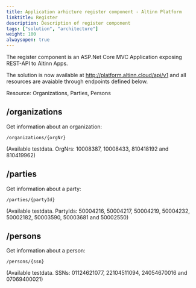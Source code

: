 ```yaml
---
title: Application arhicture register component - Altinn Platform
linktitle: Register
description: Description of register component
tags: ["solution", "architecture"]
weight: 100
alwaysopen: true
---
```


The register component is an ASP.Net Core MVC Application exposing REST-API to Altinn Apps.

The solution is now available at http://platform.altinn.cloud/api/v1 and all resources are avaiable through endpoints defined below.

Resource: Organizations, Parties, Persons

  ## /organizations 

Get information about an organization:

```http
/organizations/{orgNr}
```
(Available testdata. OrgNrs: 10008387, 10008433, 810418192 and 810419962)

## /parties

Get information about a party:

```http
/parties/{partyId}
```
(Available testdata. PartyIds: 50004216, 50004217, 50004219, 50004232, 50002182, 50003590, 50003681 and 50002550)

## /persons

Get information about a person:

```http
/persons/{ssn}
```
(Available testdata. SSNs: 01124621077, 22104511094, 24054670016 and 07069400021)


